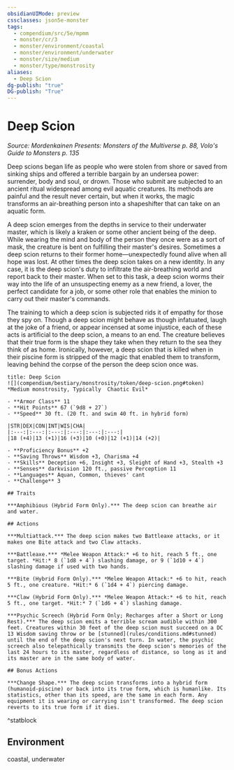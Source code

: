 ```yaml
---
obsidianUIMode: preview
cssclasses: json5e-monster
tags:
  - compendium/src/5e/mpmm
  - monster/cr/3
  - monster/environment/coastal
  - monster/environment/underwater
  - monster/size/medium
  - monster/type/monstrosity
aliases:
  - Deep Scion
dg-publish: "true"
DG-publish: "True"
---
```

# Deep Scion
*Source: Mordenkainen Presents: Monsters of the Multiverse p. 88, Volo's Guide to Monsters p. 135*  

Deep scions began life as people who were stolen from shore or saved from sinking ships and offered a terrible bargain by an undersea power: surrender, body and soul, or drown. Those who submit are subjected to an ancient ritual widespread among evil aquatic creatures. Its methods are painful and the result never certain, but when it works, the magic transforms an air-breathing person into a shapeshifter that can take on an aquatic form.

A deep scion emerges from the depths in service to their underwater master, which is likely a kraken or some other ancient being of the deep. While wearing the mind and body of the person they once were as a sort of mask, the creature is bent on fulfilling their master's desires. Sometimes a deep scion returns to their former home—unexpectedly found alive when all hope was lost. At other times the deep scion takes on a new identity. In any case, it is the deep scion's duty to infiltrate the air-breathing world and report back to their master. When set to this task, a deep scion worms their way into the life of an unsuspecting enemy as a new friend, a lover, the perfect candidate for a job, or some other role that enables the minion to carry out their master's commands.

The training to which a deep scion is subjected rids it of empathy for those they spy on. Though a deep scion might behave as though infatuated, laugh at the joke of a friend, or appear incensed at some injustice, each of these acts is artificial to the deep scion, a means to an end. The creature believes that their true form is the shape they take when they return to the sea they think of as home. Ironically, however, a deep scion that is killed when in their piscine form is stripped of the magic that enabled them to transform, leaving behind the corpse of the person the deep scion once was.

```ad-statblock
title: Deep Scion
![](compendium/bestiary/monstrosity/token/deep-scion.png#token)
*Medium monstrosity, Typically  Chaotic Evil*

- **Armor Class** 11 
- **Hit Points** 67 (`9d8 + 27`)
- **Speed** 30 ft. (20 ft. and swim 40 ft. in hybrid form)

|STR|DEX|CON|INT|WIS|CHA|
|:---:|:---:|:---:|:---:|:---:|:---:|
|18 (+4)|13 (+1)|16 (+3)|10 (+0)|12 (+1)|14 (+2)|

- **Proficiency Bonus** +2
- **Saving Throws** Wisdom +3, Charisma +4
- **Skills** Deception +6, Insight +3, Sleight of Hand +3, Stealth +3
- **Senses** darkvision 120 ft., passive Perception 11
- **Languages** Aquan, Common, thieves' cant
- **Challenge** 3

## Traits

***Amphibious (Hybrid Form Only).*** The deep scion can breathe air and water.

## Actions

***Multiattack.*** The deep scion makes two Battleaxe attacks, or it makes one Bite attack and two Claw attacks.

***Battleaxe.*** *Melee Weapon Attack:* +6 to hit, reach 5 ft., one target. *Hit:* 8 (`1d8 + 4`) slashing damage, or 9 (`1d10 + 4`) slashing damage if used with two hands.

***Bite (Hybrid Form Only).*** *Melee Weapon Attack:* +6 to hit, reach 5 ft., one creature. *Hit:* 6 (`1d4 + 4`) piercing damage.

***Claw (Hybrid Form Only).*** *Melee Weapon Attack:* +6 to hit, reach 5 ft., one target. *Hit:* 7 (`1d6 + 4`) slashing damage.

***Psychic Screech (Hybrid Form Only; Recharges after a Short or Long Rest).*** The deep scion emits a terrible scream audible within 300 feet. Creatures within 30 feet of the deep scion must succeed on a DC 13 Wisdom saving throw or be [stunned](rules/conditions.md#stunned) until the end of the deep scion's next turn. In water, the psychic screech also telepathically transmits the deep scion's memories of the last 24 hours to its master, regardless of distance, so long as it and its master are in the same body of water.

## Bonus Actions

***Change Shape.*** The deep scion transforms into a hybrid form (humanoid-piscine) or back into its true form, which is humanlike. Its statistics, other than its speed, are the same in each form. Any equipment it is wearing or carrying isn't transformed. The deep scion reverts to its true form if it dies.
```
^statblock

## Environment

coastal, underwater